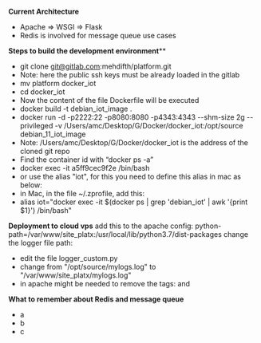 **Current Architecture**
- Apache => WSGI => Flask
- Redis is involved for message queue use cases


**Steps to build the development environment****
- git clone git@gitlab.com:mehdifth/platform.git
- Note: here the public ssh keys must be already loaded in the gitlab
- mv platform docker_iot
- cd docker_iot
- Now the content of the file Dockerfile will be executed
- docker build -t debian_iot_image .
- docker run -d -p2222:22 -p8080:8080 -p4343:4343 --shm-size 2g --privileged -v /Users/amc/Desktop/G/Docker/docker_iot:/opt/source debian_11_iot_image
- Note: /Users/amc/Desktop/G/Docker/docker_iot is the address of the cloned git repo
- Find the container id with “docker ps -a”
- docker exec -it a5ff9cec9f2e /bin/bash  
- or use the alias "iot", for this you need to define this alias in mac as below:
- in Mac, in the file ~/.zprofile, add this:
- alias iot="docker exec -it $(docker ps  | grep 'debian_iot' | awk '{print $1}') /bin/bash"


**Deployment to cloud vps**
add this to the apache config: python-path=/var/www/site_platx:/usr/local/lib/python3.7/dist-packages
change the logger file path:
- edit the file logger_custom.py
- change from "/opt/source/mylogs.log" to "/var/www/site_platx/mylogs.log"
- in apache might be needed to remove the tags: <IfDefine IgnoreBlockComment> and </IfDefine>


**What to remember about Redis and message queue**
- a
- b
- c
